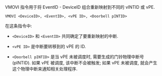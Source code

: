 
VMOVI 指令用于将 EventID - DeviceID 组合重新映射到不同的 vINTID 或 vPE.

```
VMOVI <DeviceID>, <EventID>, <vPE ID>, <Doorbell pINTID>
```

在这条指令中:

- `<DeviceID>` 和 `<EventID>` 共同确定了要重新映射的中断.

- `<vPE ID>` 是中断要转移到的 vPE 的 ID.

- `<Doorbell pINTID>` 是当 vPE 未被调度时, 需要生成的门铃物理中断号(pINTID). 如果 vPE 被调度, 该中断不会被触发; 如果 vPE 未被调度, 就会产生这个物理中断来通知相关处理程序.
